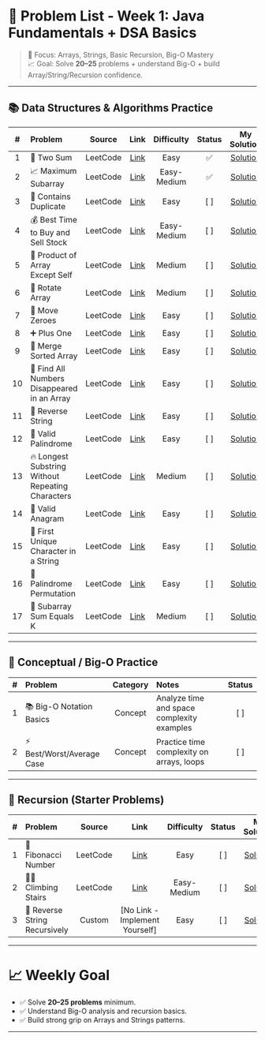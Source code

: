 # 📑 Problem List - Week 1: Java Fundamentals + DSA Basics

> 🎯 Focus: Arrays, Strings, Basic Recursion, Big-O Mastery  
> 📈 Goal: Solve **20–25** problems + understand Big-O + build Array/String/Recursion confidence.

---

## 📚 Data Structures & Algorithms Practice

| #  | Problem                                           |  Source  |                                         Link                                          | Difficulty  | Status | My Solution  |
|:--:|:--------------------------------------------------|:--------:|:-------------------------------------------------------------------------------------:|:-----------:|:------:|:------------:|
| 1  | 🧮 Two Sum                                        | LeetCode |                    [Link](https://leetcode.com/problems/two-sum/)                     |    Easy     |  ✅   | [Solution](https://github.com/sams52s/problem_solving/blob/main/LeetCode%20Random/TwoSum.java) |
| 2  | 📈 Maximum Subarray                               | LeetCode |                [Link](https://leetcode.com/problems/maximum-subarray/)                | Easy-Medium |  ✅   | [Solution](https://github.com/sams52s/problem_solving/blob/main/LeetCode%20Random/MaxSubArray.java) |
| 3  | 🔎 Contains Duplicate                             | LeetCode |               [Link](https://leetcode.com/problems/contains-duplicate/)               |    Easy     |  [ ]   | [Solution]() |
| 4  | 💰 Best Time to Buy and Sell Stock                | LeetCode |        [Link](https://leetcode.com/problems/best-time-to-buy-and-sell-stock/)         | Easy-Medium |  [ ]   | [Solution]() |
| 5  | 🛒 Product of Array Except Self                   | LeetCode |          [Link](https://leetcode.com/problems/product-of-array-except-self/)          |   Medium    |  [ ]   | [Solution]() |
| 6  | 🔄 Rotate Array                                   | LeetCode |                  [Link](https://leetcode.com/problems/rotate-array/)                  |   Medium    |  [ ]   | [Solution]() |
| 7  | 🧹 Move Zeroes                                    | LeetCode |                  [Link](https://leetcode.com/problems/move-zeroes/)                   |    Easy     |  [ ]   | [Solution]() |
| 8  | ➕ Plus One                                        | LeetCode |                    [Link](https://leetcode.com/problems/plus-one/)                    |    Easy     |  [ ]   | [Solution]() |
| 9  | 🔗 Merge Sorted Array                             | LeetCode |               [Link](https://leetcode.com/problems/merge-sorted-array/)               |    Easy     |  [ ]   | [Solution]() |
| 10 | 👻 Find All Numbers Disappeared in an Array       | LeetCode |    [Link](https://leetcode.com/problems/find-all-numbers-disappeared-in-an-array/)    |    Easy     |  [ ]   | [Solution]() |
| 11 | 🔄 Reverse String                                 | LeetCode |                 [Link](https://leetcode.com/problems/reverse-string/)                 |    Easy     |  [ ]   | [Solution]() |
| 12 | 🧪 Valid Palindrome                               | LeetCode |                [Link](https://leetcode.com/problems/valid-palindrome/)                |    Easy     |  [ ]   | [Solution]() |
| 13 | 🔥 Longest Substring Without Repeating Characters | LeetCode | [Link](https://leetcode.com/problems/longest-substring-without-repeating-characters/) |   Medium    |  [ ]   | [Solution]() |
| 14 | 🧩 Valid Anagram                                  | LeetCode |                 [Link](https://leetcode.com/problems/valid-anagram/)                  |    Easy     |  [ ]   | [Solution]() |
| 15 | 🎯 First Unique Character in a String             | LeetCode |       [Link](https://leetcode.com/problems/first-unique-character-in-a-string/)       |    Easy     |  [ ]   | [Solution]() |
| 16 | 🧠 Palindrome Permutation                         | LeetCode |             [Link](https://leetcode.com/problems/palindrome-permutation/)             |    Easy     |  [ ]   | [Solution]() |
| 17 | 🧩 Subarray Sum Equals K                          | LeetCode |             [Link](https://leetcode.com/problems/subarray-sum-equals-k/)              |   Medium    |  [ ]   | [Solution]() |

---

## 🔎 Conceptual / Big-O Practice

| # | Problem | Category | Notes | Status |
|:-:|:--------|:--------:|:------|:------:|
| 1 | 📚 Big-O Notation Basics | Concept | Analyze time and space complexity examples | [ ] |
| 2 | ⚡ Best/Worst/Average Case | Concept | Practice time complexity on arrays, loops | [ ] |

---

## 🧠 Recursion (Starter Problems)

| # | Problem | Source | Link | Difficulty | Status | My Solution |
|:-:|:--------|:------:|:----:|:----------:|:------:|:-----------:|
| 1 | 🔁 Fibonacci Number | LeetCode | [Link](https://leetcode.com/problems/fibonacci-number/) | Easy | [ ] | [Solution]() |
| 2 | 🧗‍♂️ Climbing Stairs | LeetCode | [Link](https://leetcode.com/problems/climbing-stairs/) | Easy-Medium | [ ] | [Solution]() |
| 3 | 🔄 Reverse String Recursively | Custom | [No Link - Implement Yourself] | Easy | [ ] | [Solution]() |

---

# 📈 Weekly Goal
- ✅ Solve **20–25 problems** minimum.
- ✅ Understand Big-O analysis and recursion basics.
- ✅ Build strong grip on Arrays and Strings patterns.

---